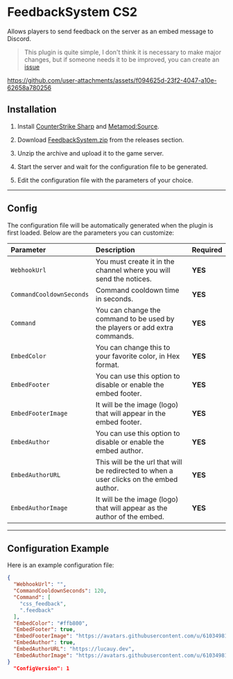 # FeedbackSystem CS2
Allows players to send feedback on the server as an embed message to Discord.

> This plugin is quite simple, I don't think it is necessary to make major changes, but if someone needs it to be improved, you can create an [issue](https://github.com/wiruwiru/FeedbackSystem-CS2/issues)

https://github.com/user-attachments/assets/f094625d-23f2-4047-a10e-62658a780256

## Installation
1. Install [CounterStrike Sharp](https://github.com/roflmuffin/CounterStrikeSharp) and [Metamod:Source](https://www.sourcemm.net/downloads.php/?branch=master).

2. Download [FeedbackSystem.zip](https://github.com/wiruwiru/FeedbackSystem-CS2/releases) from the releases section.

3. Unzip the archive and upload it to the game server.

4. Start the server and wait for the configuration file to be generated.

5. Edit the configuration file with the parameters of your choice.

---

## Config
The configuration file will be automatically generated when the plugin is first loaded. Below are the parameters you can customize:

| Parameter | Description | Required     |
| :------- | :------- | :------- |
| `WebhookUrl` | You must create it in the channel where you will send the notices. |**YES** |
| `CommandCooldownSeconds` | Command cooldown time in seconds. | **YES** |
| `Command` | You can change the command to be used by the players or add extra commands. | **YES** |
| `EmbedColor` | You can change this to your favorite color, in Hex format. | **YES** |
| `EmbedFooter` | You can use this option to disable or enable the embed footer. | **YES** |
| `EmbedFooterImage` | It will be the image (logo) that will appear in the embed footer. | **YES** |
| `EmbedAuthor` | You can use this option to disable or enable the embed author. | **YES** |
| `EmbedAuthorURL` | This will be the url that will be redirected to when a user clicks on the embed author. | **YES** |
| `EmbedAuthorImage` | It will be the image (logo) that will appear as the author of the embed. | **YES** |

---

## Configuration Example
Here is an example configuration file:
```json
{
  "WebhookUrl": "",
  "CommandCooldownSeconds": 120,
  "Command": [
    "css_feedback",
    ".feedback"
  ],
  "EmbedColor": "#ffb800",
  "EmbedFooter": true,
  "EmbedFooterImage": "https://avatars.githubusercontent.com/u/61034981?v=4",
  "EmbedAuthor": true,
  "EmbedAuthorURL": "https://lucauy.dev",
  "EmbedAuthorImage": "https://avatars.githubusercontent.com/u/61034981?v=4"
}
  "ConfigVersion": 1
```
